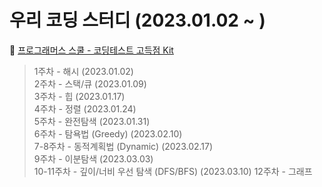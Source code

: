 # 우리 코딩 스터디 (2023.01.02 ~ )

🔗 [프로그래머스 스쿨 - 코딩테스트 고득점 Kit](https://school.programmers.co.kr/learn/challenges?tab=algorithm_practice_kit, "프로그래머스 스쿨")  
> 1주차 - 해시 (2023.01.02)  
> 2주차 - 스택/큐 (2023.01.09)  
> 3주차 - 힙 (2023.01.17)  
> 4주차 -  정렬 (2023.01.24)  
> 5주차 - 완전탐색 (2023.01.31)  
> 6주차 - 탐욕법 (Greedy) (2023.02.10)  
> 7-8주차 - 동적계획법 (Dynamic) (2023.02.17)  
> 9주차 - 이분탐색 (2023.03.03)  
> 10-11주차 - 깊이/너비 우선 탐색 (DFS/BFS) (2023.03.10)
> 12주차 - 그래프  
